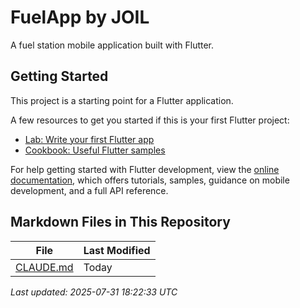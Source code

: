 # FuelApp by JOIL

A fuel station mobile application built with Flutter.

## Getting Started

This project is a starting point for a Flutter application.

A few resources to get you started if this is your first Flutter project:

- [Lab: Write your first Flutter app](https://docs.flutter.dev/get-started/codelab)
- [Cookbook: Useful Flutter samples](https://docs.flutter.dev/cookbook)

For help getting started with Flutter development, view the
[online documentation](https://docs.flutter.dev/), which offers tutorials,
samples, guidance on mobile development, and a full API reference.

<!-- MARKDOWN_FILES_START -->

## Markdown Files in This Repository

| File | Last Modified |
|------|---------------|
| [CLAUDE.md](CLAUDE.md) | Today |

_Last updated: 2025-07-31 18:22:33 UTC_

<!-- MARKDOWN_FILES_END -->
